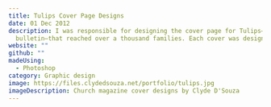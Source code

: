 ```yaml
---
title: Tulips Cover Page Designs
date: 01 Dec 2012
description: I was responsible for designing the cover page for Tulips—a church
  bulletin—that reached over a thousand families. Each cover was designed keeping a particular theme in mind and the best variation would be selected by an internal team before publishing.
website: ""
github: ""
madeUsing:
  - Photoshop
category: Graphic design
image: https://files.clydedsouza.net/portfolio/tulips.jpg
imageDescription: Church magazine cover designs by Clyde D'Souza
---
```

